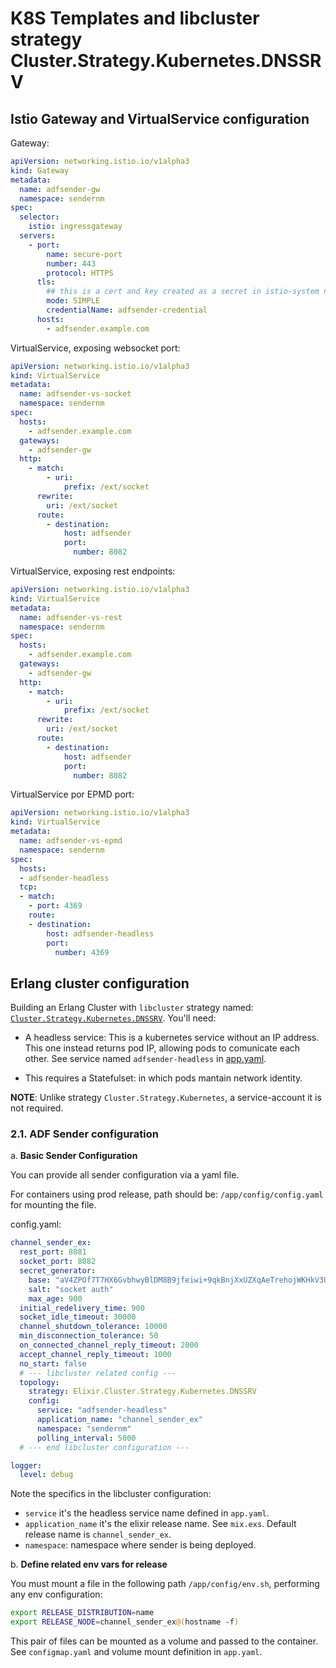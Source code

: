 # K8S Templates and libcluster strategy Cluster.Strategy.Kubernetes.DNSSRV

## Istio Gateway and VirtualService configuration

Gateway:

```yaml
apiVersion: networking.istio.io/v1alpha3
kind: Gateway
metadata:
  name: adfsender-gw
  namespace: sendernm
spec:
  selector:
    istio: ingressgateway 
  servers:
    - port:
        name: secure-port
        number: 443
        protocol: HTTPS
      tls:
        ## this is a cert and key created as a secret in istio-system namespace
        mode: SIMPLE
        credentialName: adfsender-credential
      hosts:
        - adfsender.example.com
```

VirtualService, exposing websocket port:

```yaml
apiVersion: networking.istio.io/v1alpha3
kind: VirtualService
metadata:
  name: adfsender-vs-socket
  namespace: sendernm
spec:
  hosts:
    - adfsender.example.com
  gateways:
    - adfsender-gw
  http:
    - match:
        - uri:
            prefix: /ext/socket
      rewrite:
        uri: /ext/socket
      route:
        - destination:
            host: adfsender
            port:
              number: 8082
```

VirtualService, exposing rest endpoints:


```yaml
apiVersion: networking.istio.io/v1alpha3
kind: VirtualService
metadata:
  name: adfsender-vs-rest
  namespace: sendernm
spec:
  hosts:
    - adfsender.example.com
  gateways:
    - adfsender-gw
  http:
    - match:
        - uri:
            prefix: /ext/socket
      rewrite:
        uri: /ext/socket
      route:
        - destination:
            host: adfsender
            port:
              number: 8082
```

VirtualService por EPMD port:

  ```yaml
  apiVersion: networking.istio.io/v1alpha3
  kind: VirtualService
  metadata:
    name: adfsender-vs-epmd
    namespace: sendernm
  spec:
    hosts:
    - adfsender-headless
    tcp:
    - match:
      - port: 4369
      route:
      - destination:
          host: adfsender-headless
          port:
            number: 4369   
  ```

## Erlang cluster configuration

Building an Erlang Cluster with `libcluster` strategy named:  [`Cluster.Strategy.Kubernetes.DNSSRV`](https://hexdocs.pm/libcluster/Cluster.Strategy.Kubernetes.DNSSRV.html). You'll need:

- A headless service: This is a kubernetes service without an IP address. This one instead returns pod IP, allowing pods to comunicate each other. See service named `adfsender-headless` in [app.yaml](./app.yaml).

- This requires a Statefulset: in which pods mantain network identity.

**NOTE**: Unlike strategy `Cluster.Strategy.Kubernetes`, a service-account it is not required.

### 2.1. ADF Sender configuration

a. **Basic Sender Configuration**

You can provide all sender configuration via a yaml file. 

For containers using prod release, path should be: `/app/config/config.yaml` for mounting the file.

config.yaml:
```yaml
channel_sender_ex:
  rest_port: 8081
  socket_port: 8082
  secret_generator:
    base: "aV4ZPOf7T7HX6GvbhwyBlDM8B9jfeiwi+9qkBnjXxUZXqAeTrehojWKHkV3U0kGc"
    salt: "socket auth"
    max_age: 900
  initial_redelivery_time: 900
  socket_idle_timeout: 30000
  channel_shutdown_tolerance: 10000
  min_disconnection_tolerance: 50
  on_connected_channel_reply_timeout: 2000
  accept_channel_reply_timeout: 1000
  no_start: false
  # --- libcluster related config ---
  topology:
    strategy: Elixir.Cluster.Strategy.Kubernetes.DNSSRV
    config: 
      service: "adfsender-headless"
      application_name: "channel_sender_ex"
      namespace: "sendernm"
      polling_interval: 5000
  # --- end libcluster configuration ---

logger:
  level: debug
```

Note the specifics in the libcluster configuration:

- `service` it's the headless service name defined in `app.yaml`.
- `application_name` it's the elixir release name. See `mix.exs`. Default release name is `channel_sender_ex`.
- `namespace`: namespace where sender is being deployed.

b. **Define related env vars for release**

You must mount a file in the following path `/app/config/env.sh`, performing any env configuration:

```bash
export RELEASE_DISTRIBUTION=name
export RELEASE_NODE=channel_sender_ex@(hostname -f)
```

This pair of files can be mounted as a volume and passed to the container. See `configmap.yaml` and volume mount definition in `app.yaml`.
